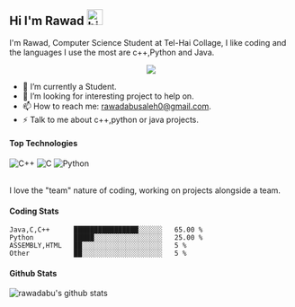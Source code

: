 ## Hi I'm Rawad <img src="https://user-images.githubusercontent.com/1303154/88677602-1635ba80-d120-11ea-84d8-d263ba5fc3c0.gif" width="28px" alt="hi">

I'm Rawad, Computer Science Student at Tel-Hai Collage, I like coding and the languages I use the most are c++,Python and Java.


<div id="header" align="center">
	<img src=https://media.giphy.com/media/jdPMeyv9rn0hZHh8n9/giphy.gif />
</div>

<!-- TODO: Add last video link -->

- 🔭 I’m currently a Student.
- 🤔 I’m looking for interesting project to help on.
- 📫 How to reach me: rawadabusaleh0@gmail.com.
- ⚡ Talk to me about c++,python or java projects.

#### Top Technologies

<!-- TODO: Make technologies links takes you to repositories -->

<img alt="C++" src="https://img.shields.io/badge/c++-%2300599C.svg?style=for-the-badge&logo=c%2B%2B&ogoColor=white"/>
	<img alt="C" src="https://img.shields.io/badge/c-%2300599C.svg?style=for-the-badge&logo=c&logoColor=white"/>
 <img alt="Python" src="https://img.shields.io/badge/python-%2314354C.svg?style=for-the-badge&logo=python&logoColor=white"/>
<br />
<br />


I love the "team" nature of coding, working on projects alongside a team.

#### Coding Stats

<!--START_SECTION:waka-->
```text
Java,C,C++      ████████████████░░░░░░   65.00 % 
Python          █████░░░░░░░░░░░░░░░░░   25.00 % 
ASSEMBLY,HTML   ██░░░░░░░░░░░░░░░░░░░░   5 % 
Other           ██░░░░░░░░░░░░░░░░░░░░   5 % 
```
<!--END_SECTION:waka-->

#### Github Stats

![rawadabu's github stats](https://github-readme-stats.vercel.app/api?username=rawadabu&count_private=true&theme=tokyonight&hide=contribs,prs)

</details>
